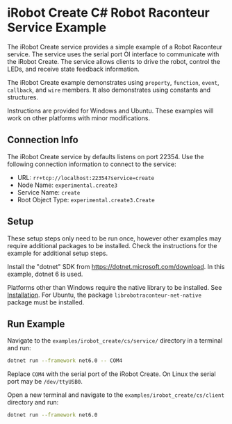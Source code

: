 # iRobot Create C\# Robot Raconteur Service Example

The iRobot Create service provides a simple example of a Robot Raconteur service. The service uses the
serial port OI interface to communicate with the iRobot Create. The service allows clients to drive the robot,
control the LEDs, and receive state feedback information.

The iRobot Create example demonstrates using `property`, `function`, `event`, `callback`, and `wire` members.
It also demonstrates using constants and structures.

Instructions are provided for Windows and Ubuntu. These examples will work
on other platforms with minor modifications.

## Connection Info

The iRobot Create service by defaults listens on port 22354. Use the following connection information
to connect to the service:

- URL: `rr+tcp://localhost:22354?service=create`
- Node Name: `experimental.create3`
- Service Name: `create`
- Root Object Type: `experimental.create3.Create`

## Setup

These setup steps only need to be run once, however other examples may require additional packages to be installed.
Check the instructions for the example for additional setup steps.

Install the "dotnet" SDK from https://dotnet.microsoft.com/download. In this example, dotnet 6 is used.

Platforms other than Windows require the native library to be installed. See
[Installation](https://github.com/robotraconteur/robotraconteur/blob/master/docs/common/installation.md). For
Ubuntu, the package `librobotraconteur-net-native` package must be installed.

## Run Example

Navigate to the `examples/irobot_create/cs/service/` directory in a terminal and run:

```bash
dotnet run --framework net6.0 -- COM4
```

Replace `COM4` with the serial port of the iRobot Create. On Linux the serial port may be `/dev/ttyUSB0`.

Open a new terminal and navigate to the `examples/irobot_create/cs/client` directory and run:

```bash
dotnet run --framework net6.0
```
